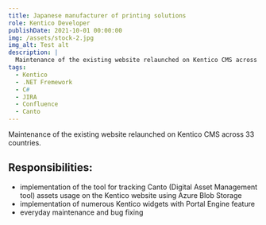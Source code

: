 ```yaml
---
title: Japanese manufacturer of printing solutions
role: Kentico Developer
publishDate: 2021-10-01 00:00:00
img: /assets/stock-2.jpg
img_alt: Test alt
description: |
  Maintenance of the existing website relaunched on Kentico CMS across 33 countries.
tags:
  - Kentico
  - .NET Fremework
  - C#
  - JIRA
  - Confluence
  - Canto
---
```


Maintenance of the existing website relaunched on Kentico CMS across 33 countries.

## Responsibilities:
* implementation of the tool for tracking Canto (Digital Asset Management tool) assets usage on the Kentico website using Azure Blob Storage
* implementation of numerous Kentico widgets with Portal Engine feature
* everyday maintenance and bug fixing
